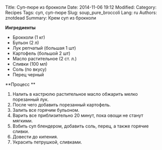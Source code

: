 Title: Суп-пюре из брокколи 
Date: 2014-11-06 19:12
Modified:
Category: Recipes
Tags: суп, суп-пюре
Slug: soup_pure_broccoli 
Lang: ru
Authors: znotdead
Summary: Крем суп из брокколи 

**Ингредиенты**

- Брокколи	 (1 кг)
- Бульон	 (2 л)
- Лук репчатый	 (большая 1 шт)
- Картофель	 (большой 2 шт)
- Масло растительное 	(2 ст. л.)
- Сливки	(100 мл)
- Соль 	(по вкусу)
- Перец черный

**Процесс **

1. Налить в кастрюлю растительное масло обжарить мелко порезанный лук. 
2. После чего добавить порезанный картофель.
3. Залить все горячим бульоном.
4. Варить все приблизительно 20 минут, пока овощи не станут мягкими. 
5. Взбить суп блендером, добавить соль, перец, а также горячие сливки.
6. Довести до кипения.
7. Украсить петрушкой, сливками.
